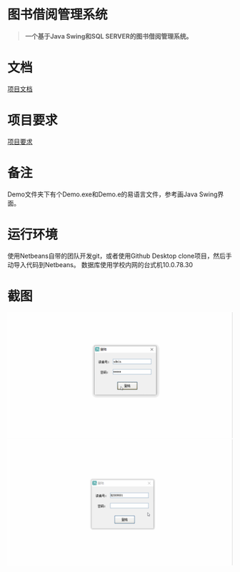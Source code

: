 # 图书借阅管理系统
>#### 一个基于Java Swing和SQL SERVER的图书借阅管理系统。
# 文档
[项目文档](/项目文档.docx)
# 项目要求
[项目要求](/Java实验七-GUI+JDBC数据库编程.ppt)
# 备注
Demo文件夹下有个Demo.exe和Demo.e的易语言文件，参考画Java Swing界面。
# 运行环境
使用Netbeans自带的团队开发git，或者使用Github Desktop clone项目，然后手动导入代码到Netbeans。
数据库使用学校内网的台式机10.0.78.30
# 截图
![管理员](/Demo/管理员.gif)
![普通用户](/Demo/普通用户.gif)